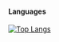

#### Languages
[![Top Langs](https://github-readme-stats.vercel.app/api/top-langs/?username=muhammadakfz&layout=compact)](https://github.com/anuraghazra/github-readme-stats)
